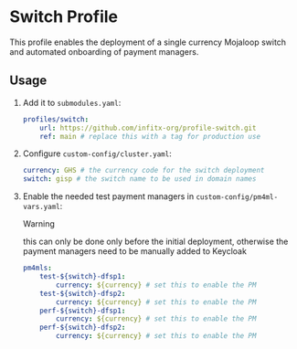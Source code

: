 # Switch Profile

This profile enables the deployment of a single currency Mojaloop switch
and automated onboarding of payment managers.

## Usage

1. Add it to `submodules.yaml`:

    ```yaml
    profiles/switch:
        url: https://github.com/infitx-org/profile-switch.git
        ref: main # replace this with a tag for production use
    ```

2. Configure `custom-config/cluster.yaml`:

    ```yaml
    currency: GHS # the currency code for the switch deployment
    switch: gisp # the switch name to be used in domain names
    ```

3. Enable the needed test payment managers in `custom-config/pm4ml-vars.yaml`:

   > [!WARNING]
   > this can only be done only before the initial deployment,
   > otherwise the payment managers need to be manually added to Keycloak

   ```yaml
   pm4mls:
       test-${switch}-dfsp1:
           currency: ${currency} # set this to enable the PM
       test-${switch}-dfsp2:
           currency: ${currency} # set this to enable the PM
       perf-${switch}-dfsp1:
           currency: ${currency} # set this to enable the PM
       perf-${switch}-dfsp2:
           currency: ${currency} # set this to enable the PM
   ```
